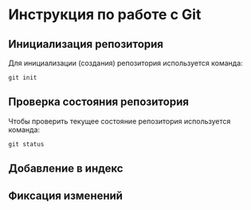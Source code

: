 # **Инструкция по работе с Git**

## Инициализация репозитория 

Для инициализации (создания) репозитория используется команда:

    git init

## Проверка состояния репозитория

Чтобы проверить текущее состояние репозитория используется команда:

    git status

## Добавление в индекс 

## Фиксация изменений
